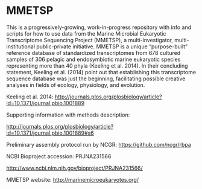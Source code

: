 # MMETSP
This is a progressively-growing, work-in-progress repository with info and scripts for how to use data from the Marine Microbial Eukaryotic Transcriptome Sequencing Project (MMETSP), a multi-investigator, multi-institutional public-private initiative. MMETSP is a unique “purpose-built” reference database of standardized transcriptomes from 678 cultured samples of 306 pelagic and endosymbiotic marine eukaryotic species representing more than 40 phyla (Keeling et al. 2014). In their concluding statement, Keeling et al. (2014) point out that establishing this transcriptome sequence database was just the beginning, facilitating possible creative analyses in fields of ecology, physiology, and evolution.

Keeling et al. 2014: http://journals.plos.org/plosbiology/article?id=10.1371/journal.pbio.1001889

Supporting information with methods description: 

http://journals.plos.org/plosbiology/article?id=10.1371/journal.pbio.1001889#s6

Preliminary assembly protocol run by NCGR:
https://github.com/ncgr/rbpa


NCBI Bioproject accession: PRJNA231566

http://www.ncbi.nlm.nih.gov/bioproject/PRJNA231566/

MMETSP website: http://marinemicroeukaryotes.org/


